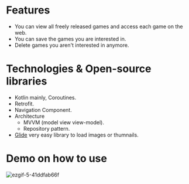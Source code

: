 # Features
* You can view all freely released games and access each game on the web.
* You can save the games you are interested in.
* Delete games you aren't interested in anymore.

# Technologies & Open-source libraries
* Kotlin mainly, Coroutines.
* Retrofit.
* Navigation Component.
* Architecture
  - MVVM (model view view-model).
  - Repository pattern.
* [Glide]([http://www.example.com](https://github.com/bumptech/glide)) very easy library to load images or thumnails.

# Demo on how to use
![ezgif-5-41ddfab66f](https://github.com/AbdallahHassanN/My-Free-Games/assets/81488210/3f31e2ec-e478-464e-b4e8-9c4cc3db878f)

